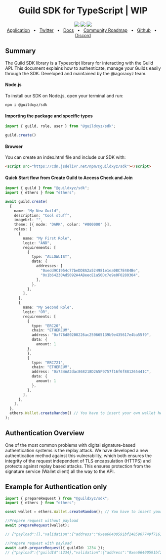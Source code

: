 <div align="center">
<h1> Guild SDK for TypeScript | WIP </h1>
<a href="https://www.npmjs.com/package/@guildxyz/sdk"><img src="https://img.shields.io/npm/v/prisma.svg?style=flat" /></a>
  <a href="https://github.com/agoraxyz/guild-sdk/blob/main/CONTRIBUTING.md"><img src="https://img.shields.io/badge/PRs-welcome-brightgreen.svg" /></a>
  <a><img src="https://img.shields.io/badge/license-MIT-blue" /></a>
  <br/>
  <a href="https://guild.xyz">Application</a>
  <span>&nbsp;&nbsp;•&nbsp;&nbsp;</span>
    <a href="https://twitter.com/guildxyz">Twitter</a>
  <span>&nbsp;&nbsp;•&nbsp;&nbsp;</span>
    <a href="https://docs.guild.xyz/guild/">Docs</a>
  <span>&nbsp;&nbsp;•&nbsp;&nbsp;</span>
    <a href="https://roadmap.guild.xyz/">Community Roadmap</a>
  <span>&nbsp;&nbsp;•&nbsp;&nbsp;</span>
    <a href="https://github.com/agoraxyz">Github</a>
  <span>&nbsp;&nbsp;•&nbsp;&nbsp;</span>
    <a href="https://discord.gg/guildxyz">Discord</a>
</div>
  
  
  
## Summary
The Guild SDK library is a Typescript library for interacting with the Guild API. This document explains how to authenticate, manage your Guilds easily through the SDK. Developed and maintained by the @agoraxyz team.

#### Node.js

To install our SDK on Node.js, open your terminal and run:

```
npm i @guildxyz/sdk
```

#### Importing the package and specific types

```typescript
import { guild, role, user } from "@guildxyz/sdk";
```

```typescript
guild.create()
```

#### Browser

You can create an index.html file and include our SDK with:

```html
<script src="https://cdn.jsdelivr.net/npm/@guildxyz/sdk"></script>
```

#### Quick Start flow from Create Guild to Access Check and Join

```typescript
import { guild } from "@guildxyz/sdk";
import { ethers } from "ethers";

await guild.create(
  {
    name: "My New Guild",
    description: "Cool stuff",                                                      // Optional
    imageUrl: "",                                                                   // Optional
    theme: [{ mode: "DARK", color: "#000000" }],                                    // Optional
    roles: [
      {
        name: "My First Role",
        logic: "AND",
        requirements: [
          {
            type: "ALLOWLIST",
            data: {
              addresses: [
                "0xedd9C1954c77beDD8A2a524981e1ea08C7E484Be",
                "0x1b64230Ad5092A4ABeecE1a50Dc7e9e0F0280304",
              ],
            },
          },
        ],
      },
      {
        name: "My Second Role",
        logic: "OR",
        requirements: [
          {
            type: "ERC20",
            chain: "ETHEREUM",
            address: "0xf76d80200226ac250665139b9e435617e4ba55f9",
            data: { 
              amount: 1 
          },
          },
          {
            type: "ERC721",
            chain: "ETHEREUM",
            address: "0x734AA2dac868218D2A5F9757f16f6f881265441C",
            data: {
              amount: 1
            },
          },
        ],
      },
    ],
  },
  ethers.Wallet.createRandom() // You have to insert your own wallet here
);
```

## Authentication Overview

One of the most common problems with digital signature-based authentication systems is the replay attack. We have developed a new authentication method against this vulnerability, which both ensures the integrity of the request independent of TLS encapsulation (HTTPS) and protects against replay based attacks. This ensures protection from the signature service (Wallet client) all the way to the API.

## Example for Authentication only

```typescript
import { prepareRequest } from "@guildxyz/sdk";
import { ethers } from "ethers";

const wallet = ethers.Wallet.createRandom(); // You have to insert your own wallet here

//Prepare request without payload
await prepareRequest(wallet);

// {"payload":{},"validation":{"address":"0xea66400591bf2485907749f71615128238f7ef0a","addressSignedMessage":"0xddc0d710043a232b430a3678d76367489b8f6c329e27e81795e75efb4744289034fdc4f7284e37b791609b0e1d76bf9a1837db2a3adf158e31a37ac6c91656511c","nonce":"0x26bb7d4c941aec37b239dbf6850e149faace8df740809c8f989c270f2a543c51","random":"wrETMso/e9YiMloSSeEusgMuoaVirTuIPfkzYGkDv7w=","timestamp":"1646265565126"}}

//Prepare request with payload
await auth.prepareRequest({ guildId: 1234 });
// {"payload":{"guildId":1234},"validation":{"address":"0xea66400591bf2485907749f71615128238f7ef0a","addressSignedMessage":"0x544855fc7c34b2411d74b45395ae59e87b6be10c15598a12446f3b0b0daf25f501ad8532a6420f9c8288724df2e03c14068786260a2eaaa9938e31318034fe1b1b","hash":"0xd24a3714283ef2c42428e247e76d4afe6bb6f4c73b10131978b877bc78238aa9","nonce":"0x3c3b72ba441b2740682d8974d96df2f61f3b9d49235d97ff6d5fd50373b2429c","random":"vrCxwqgt0ml9bF9z3Pxg9j9te1v0VU/9Yx9oFkfm84k=","timestamp":"1646267441728"}}
```
